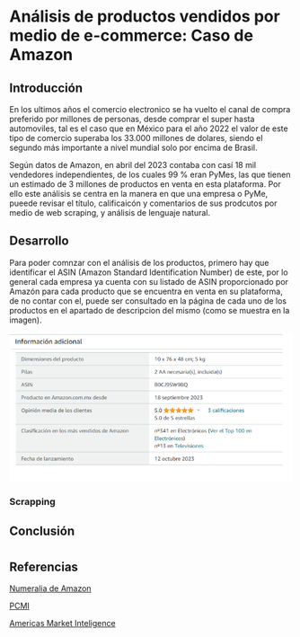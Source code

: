 # Análisis de productos vendidos por medio de e-commerce: Caso de Amazon

## Introducción

En los ultimos años el comercio electronico se ha vuelto el canal de compra preferido por millones de personas, desde comprar el super hasta automoviles, tal es el caso que en México para el año 2022 el valor de este tipo de comercio superaba los 33.000 millones de dolares, siendo el segundo más importante a nivel mundial solo por encima de Brasil. 

Según datos de Amazon, en abril del 2023 contaba con casí 18 mil vendedores independientes, de los cuales 99 % eran PyMes, las que tienen un estimado de 3 millones de productos en venta en esta plataforma. Por ello este análisis se centra en la manera en que una empresa o PyMe, pueede revisar el título, calificaicón y comentarios de sus prodcutos por medio de web scraping, y análisis de lenguaje natural. 

## Desarrollo

Para poder comnzar con  el análisis de los productos, primero hay que identificar el ASIN (Amazon Standard Identification Number) de este, por lo general cada empresa ya cuenta con su listado de ASIN proporcionado por Amazón para cada producto que se encuentra en  venta en su plataforma, de no contar con el, puede ser consultado en la página de cada uno de los productos en el apartado de descripcion del mismo (como se muestra en la imagen). 

![Alt text](image.png)

### Scrapping 




## Conclusión


#



## Referencias 
[Numeralia de Amazon](https://vender.amazon.com.mx/sellerblog/amazon-conecta#:~:text=Ciudad%20de%20M%C3%A9xico%2C%2027%20de%20abril%20de%202023.&text=Actualmente%2C%20Amazon%20M%C3%A9xico%20cuenta%20con,57%2C000%20empleos%20directos%20e%20indirectos.)

[PCMI](https://paymentscmi.com/our-services/latin-america-e-commerce-digital-payments-data/?utm_source=Website&utm_medium=AMI+site)

[Americas Market Inteligence](https://americasmi.com/insights/lo-que-mas-compran-los-mexicanos-por-internet/)

